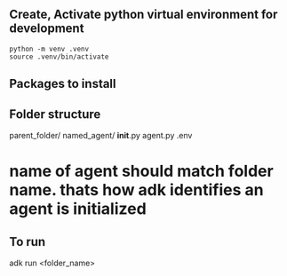 ## Create, Activate python virtual environment for development

```
python -m venv .venv
source .venv/bin/activate
```

## Packages to install


## Folder structure

parent_folder/
    named_agent/
        __init__.py
        agent.py
        .env
# name of agent should match folder name. thats how adk identifies an agent is initialized


## To run
adk run <folder_name>

